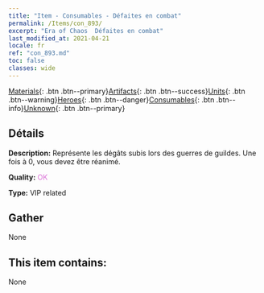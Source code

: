 ```yaml
---
title: "Item - Consumables - Défaites en combat"
permalink: /Items/con_893/
excerpt: "Era of Chaos  Défaites en combat"
last_modified_at: 2021-04-21
locale: fr
ref: "con_893.md"
toc: false
classes: wide
---
```

 [Materials](/fr/Items/){: .btn .btn--primary}[Artifacts](/fr/Items/Artifacts/){: .btn .btn--success}[Units](/fr/Items/Units/){: .btn .btn--warning}[Heroes](/fr/Items/Heroes/){: .btn .btn--danger}[Consumables](/fr/Items/Consumables/){: .btn .btn--info}[Unknown](/fr/Items/Unknown/){: .btn .btn--primary}

## Détails
 **Description:** Représente les dégâts subis lors des guerres de guildes. Une fois à 0, vous devez être réanimé.

 **Quality:** <span style="color: #DA70D6">OK</span>

 **Type:** VIP related

## Gather

  None

## This item contains:

  None

